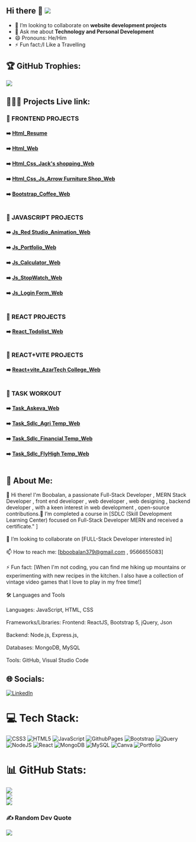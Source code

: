 ## Hi there 👋 [![](https://visitcount.itsvg.in/api?id=SBOOPALAN&icon=0&color=0)](https://visitcount.itsvg.in)

- 👯 I’m looking to collaborate on **website development projects**
- 💬 Ask me about **Technology and Personal Development**
- 😄 Pronouns: He/Him
- ⚡ Fun fact:/I Like a Travelling
## 🏆 GitHub Trophies:
![](https://github-profile-trophy.vercel.app/?username=SBOOPALAN&theme=monokai&no-frame=false&no-bg=false&margin-w=4)

<h2>👨🏼‍🎓 Projects Live link:</h2>

<h3>📘 FRONTEND PROJECTS</h3>

<h4>
➡️ <a href="https://sboopalan.github.io/HTML-RESUME/">Html_Resume</a><br><br>
➡️ <a href="https://sboopalan.github.io/HTML-RESUME/">Html_Web</a><br><br>
➡️ <a href="https://sboopalan.github.io/HTML-RESUME/">Html_Css_Jack's shopping_Web</a><br><br>
➡️ <a href="https://sboopalan.github.io/HTML-RESUME/">Html_Css_Js_Arrow Furniture Shop_Web</a><br><br>
➡️ <a href="https://sboopalan.github.io/HTML-RESUME/">Bootstrap_Coffee_Web</a><br><br>
</h4>

<h3>📘 JAVASCRIPT PROJECTS</h3>

<h4>
➡️ <a href="https://sboopalan.github.io/HTML-RESUME/">Js_Red Studio_Animation_Web</a><br><br>
➡️ <a href="https://sboopalan.github.io/HTML-RESUME/">Js_Portfolio_Web</a><br><br>
➡️ <a href="https://sboopalan.github.io/HTML-RESUME/">Js_Calculator_Web</a><br><br>
➡️ <a href="https://sboopalan.github.io/HTML-RESUME/">Js_StopWatch_Web</a><br><br>
➡️ <a href="https://sboopalan.github.io/HTML-RESUME/">Js_Login Form_Web</a><br><br>
</h4>

<h3>📘 REACT PROJECTS</h3>

<h4>
➡️ <a href="https://sboopalan.github.io/HTML-RESUME/">React_Todolist_Web</a><br><br>
</h4>

<h3>📘 REACT+VITE PROJECTS</h3>

<h4>
➡️ <a href="https://sboopalan.github.io/HTML-RESUME/">React+vite_AzarTech College_Web</a><br><br>  
</h4>

<h3>📘 TASK WORKOUT</h3>

<h4>
➡️ <a href="https://sboopalan.github.io/HTML-RESUME/">Task_Askeva_Web</a><br><br>
➡️ <a href="https://sboopalan.github.io/HTML-RESUME/">Task_Sdlc_Agri Temp_Web</a><br><br>
➡️ <a href="https://sboopalan.github.io/HTML-RESUME/">Task_Sdlc_Financial Temp_Web</a><br><br>
➡️ <a href="https://sboopalan.github.io/HTML-RESUME/">Task_Sdlc_FlyHigh Temp_Web</a><br><br>  
</h4>

## 💫 About Me:

👋 Hi there! I'm Boobalan, a passionate  Full-Stack Developer , MERN Stack Developer , front end developer , web developer , web designing , backend developer , with a keen interest in web development , open-source contributions.🌱 I’m  completed a course in        [SDLC (Skill Development Learning Center) focused on  Full-Stack Developer MERN and received a certificate." ]<br><br>👯 I’m looking to collaborate on [FULL-Stack Developer interested in]<br><br>📫 How to reach me: [bboobalan379@gmail.com , 9566655083]<br><br>⚡ Fun fact: [When I'm not coding, you can find me hiking up mountains or experimenting with new recipes in the kitchen. I also have a collection of vintage video games that I love to play in my free time!]<br><br>🛠️ Languages and Tools<br><br>Languages: JavaScript, HTML, CSS<br><br>Frameworks/Libraries: Frontend: ReactJS, Bootstrap 5, jQuery, Json<br><br>Backend: Node.js, Express.js,<br><br>Databases: MongoDB, MySQL<br><br>Tools: GitHub, Visual Studio Code

## 🌐 Socials:

[![LinkedIn](https://img.shields.io/badge/LinkedIn-%230077B5.svg?logo=linkedin&logoColor=white)](https://linkedin.com/in/https://www.linkedin.com/in/boobalan-boobalan-4417872b5/) 

# 💻 Tech Stack:

![CSS3](https://img.shields.io/badge/css3-%231572B6.svg?style=for-the-badge&logo=css3&logoColor=white) ![HTML5](https://img.shields.io/badge/html5-%23E34F26.svg?style=for-the-badge&logo=html5&logoColor=white) ![JavaScript](https://img.shields.io/badge/javascript-%23323330.svg?style=for-the-badge&logo=javascript&logoColor=%23F7DF1E) ![GithubPages](https://img.shields.io/badge/github%20pages-121013?style=for-the-badge&logo=github&logoColor=white) ![Bootstrap](https://img.shields.io/badge/bootstrap-%238511FA.svg?style=for-the-badge&logo=bootstrap&logoColor=white) ![jQuery](https://img.shields.io/badge/jquery-%230769AD.svg?style=for-the-badge&logo=jquery&logoColor=white) ![NodeJS](https://img.shields.io/badge/node.js-6DA55F?style=for-the-badge&logo=node.js&logoColor=white) ![React](https://img.shields.io/badge/react-%2320232a.svg?style=for-the-badge&logo=react&logoColor=%2361DAFB) ![MongoDB](https://img.shields.io/badge/MongoDB-%234ea94b.svg?style=for-the-badge&logo=mongodb&logoColor=white) ![MySQL](https://img.shields.io/badge/mysql-4479A1.svg?style=for-the-badge&logo=mysql&logoColor=white) ![Canva](https://img.shields.io/badge/Canva-%2300C4CC.svg?style=for-the-badge&logo=Canva&logoColor=white) ![Portfolio](https://img.shields.io/badge/Portfolio-%23000000.svg?style=for-the-badge&logo=firefox&logoColor=#FF7139)

# 📊 GitHub Stats:

![](https://github-readme-stats.vercel.app/api?username=SBOOPALAN&theme=swift&hide_border=false&include_all_commits=true&count_private=false)<br/>
![](https://github-readme-streak-stats.herokuapp.com/?user=SBOOPALAN&theme=swift&hide_border=false)<br/>
![](https://github-readme-stats.vercel.app/api/top-langs/?username=SBOOPALAN&theme=swift&hide_border=false&include_all_commits=true&count_private=false&layout=compact)

### ✍️ Random Dev Quote
![](https://quotes-github-readme.vercel.app/api?type=horizontal&theme=radical)
